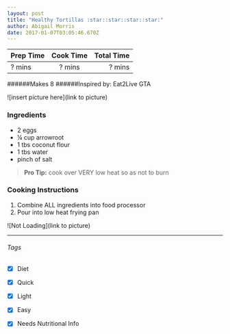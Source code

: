 ```yaml
---
layout: post
title: "Healthy Tortillas :star::star::star::star:"
author: Abigail Morris
date: 2017-01-07T03:05:46.670Z
---
```


| Prep Time  | Cook Time    | Total Time  |
| ---------- |:------------:| -----------:|
| ? mins    | ? mins      | ? mins     |


######Makes 8
######Inspired by: Eat2Live GTA

![insert picture here](link to picture)

### Ingredients

* 2 eggs
* ¼ cup arrowroot
* 1 tbs coconut flour
* 1 tbs water
* pinch of salt

> **Pro Tip:** cook over VERY low heat so as not to burn

### Cooking Instructions

1. Combine ALL ingredients into food processor
2. Pour into low heat frying pan

![Not Loading](link to picture)

---

###### Tags
- [x] Diet
- [x] Quick
- [x] Light
- [x] Easy
- [x] Needs Nutritional Info



